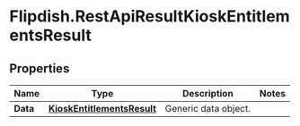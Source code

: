 # Flipdish.RestApiResultKioskEntitlementsResult

## Properties
Name | Type | Description | Notes
------------ | ------------- | ------------- | -------------
**Data** | [**KioskEntitlementsResult**](KioskEntitlementsResult.md) | Generic data object. | 


